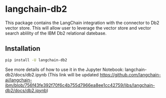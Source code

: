 # langchain-db2

This package contains the LangChain integration with the connector to Db2 vector store. This will allow user to leverage the vector store and vector search ablility of the IBM Db2 relational datebase.

## Installation

```bash
pip install -U langchain-db2
```

See more details of how to use it in the Jupyter Notebook: langchain-db2/docs/db2.ipynb (This link will be updated https://github.com/langchain-ai/langchain-ibm/blob/756f43fe392f70f6c4b755d7966ea8ee1cc42759/libs/langchain-db2/docs/db2.ipynb)

